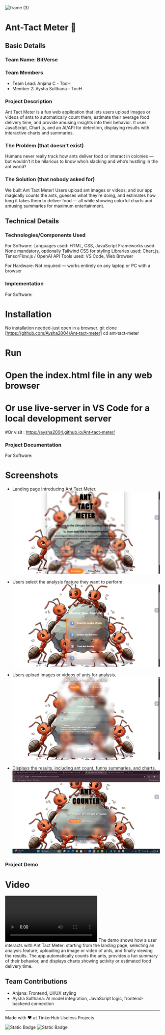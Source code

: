 <img width="3188" height="1202" alt="frame (3)" src="https://github.com/user-attachments/assets/517ad8e9-ad22-457d-9538-a9e62d137cd7" />


# Ant-Tact Meter 🎯


## Basic Details
### Team Name: BitVerse


### Team Members
- Team Lead: Anjana C - TocH
- Member 2: Aysha Sulthana - TocH

### Project Description
Ant Tact Meter is a fun web application that lets users upload images or videos of ants to automatically count them, estimate their average food delivery time, and provide amusing insights into their behavior. It uses JavaScript, Chart.js, and an AI/API for detection, displaying results with interactive charts and summaries.

### The Problem (that doesn't exist)
Humans never really track how ants deliver food or interact in colonies — but wouldn’t it be hilarious to know who’s slacking and who’s hustling in the ant world?

### The Solution (that nobody asked for)
We built Ant Tact Meter! Users upload ant images or videos, and our app magically counts the ants, guesses what they’re doing, and estimates how long it takes them to deliver food — all while showing colorful charts and amusing summaries for maximum entertainment.

## Technical Details
### Technologies/Components Used
For Software:
Languages used: HTML, CSS, JavaScript
Frameworks used: None mandatory, optionally Tailwind CSS for styling
Libraries used: Chart.js, TensorFlow.js / OpenAI API
Tools used: VS Code, Web Browser

For Hardware:
Not required — works entirely on any laptop or PC with a browser

### Implementation
For Software:
# Installation
No installation needed-just open in a browser.
git clone [https://github.com/Aysha2004/Ant-tact-meter]
cd ant-tact-meter

# Run
# Open the index.html file in any web browser
# Or use live-server in VS Code for a local development server 
#Or visit : https://aysha2004.github.io/Ant-tact-meter/

### Project Documentation
For Software:

# Screenshots 
- Landing page introducing Ant Tact Meter.
![image](https://github.com/Aysha2004/Ant-tact-meter/blob/main/starting_page.png)


- Users select the analysis feature they want to perform.
![image](https://github.com/Aysha2004/Ant-tact-meter/blob/main/choose_options.png)

 
 - Users upload images or videos of ants for analysis.
![image](https://github.com/Aysha2004/Ant-tact-meter/blob/main/upload_ants_files.png)


 - Displays the results, including ant count, funny summaries, and charts.
![image](https://github.com/Aysha2004/Ant-tact-meter/blob/main/ant_counter_page.png)



### Project Demo
# Video
![video](https://github.com/Aysha2004/Ant-tact-meter/blob/main/ant-tact.mp4)
The demo shows how a user interacts with Ant Tact Meter: starting from the landing page, selecting an analysis feature, uploading an image or video of ants, and finally viewing the results. The app automatically counts the ants, provides a fun summary of their behavior, and displays charts showing activity or estimated food delivery time.


## Team Contributions
- Anjana: Frontend, UI/UX styling
- Aysha Sulthana: AI model integration, JavaScript logic, frontend-backend connection



---
Made with ❤️ at TinkerHub Useless Projects 

![Static Badge](https://img.shields.io/badge/TinkerHub-24?color=%23000000&link=https%3A%2F%2Fwww.tinkerhub.org%2F)
![Static Badge](https://img.shields.io/badge/UselessProjects--25-25?link=https%3A%2F%2Fwww.tinkerhub.org%2Fevents%2FQ2Q1TQKX6Q%2FUseless%2520Projects)







